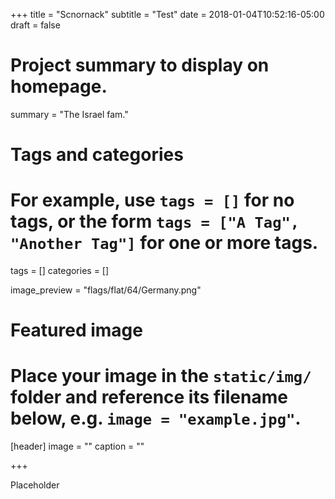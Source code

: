 +++
title = "Scnornack"
subtitle = "Test"
date = 2018-01-04T10:52:16-05:00
draft = false

# Project summary to display on homepage.
summary = "The Israel fam."

# Tags and categories
# For example, use `tags = []` for no tags, or the form `tags = ["A Tag", "Another Tag"]` for one or more tags.
tags = []
categories = []

image_preview = "flags/flat/64/Germany.png"

# Featured image
# Place your image in the `static/img/` folder and reference its filename below, e.g. `image = "example.jpg"`.
[header]
image = ""
caption = ""

+++

Placeholder
